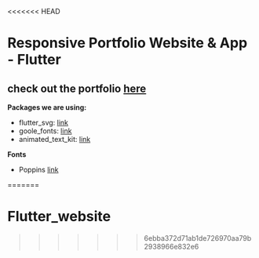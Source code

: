 <<<<<<< HEAD
# Responsive Portfolio Website & App - Flutter 
## check out the portfolio [here](https://responsive-portfolio-flutter.herokuapp.com/)

**Packages we are using:**

- flutter_svg: [link](https://pub.dev/packages/flutter_svg)
- goole_fonts: [link](https://pub.dev/packages/google_fonts)
- animated_text_kit: [link](https://pub.dev/packages/animated_text_kit)

**Fonts**

- Poppins [link](https://fonts.google.com/specimen/Poppins)


=======
# Flutter_website
>>>>>>> 6ebba372d71ab1de726970aa79b2938966e832e6
